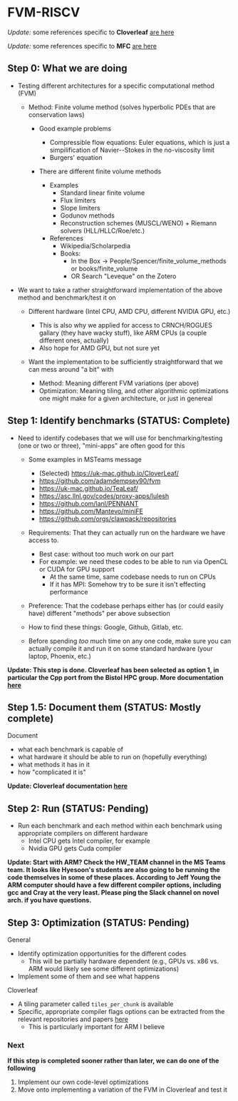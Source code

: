 # FVM-RISCV


_Update:_ some references specific to **Cloverleaf** [are here](clover.md)

_Update:_ some references specific to **MFC** [are here](mfc.md)

## Step 0: What we are doing

* Testing different architectures for a specific computational method (FVM)
  * Method: Finite volume method (solves hyperbolic PDEs that are conservation laws)
    * Good example problems
      * Compressible flow equations: Euler equations, which is just a simpilification of Navier--Stokes in the no-viscosity limit
      * Burgers' equation 

    * There are different finite volume methods
      * Examples
        * Standard linear finite volume
        * Flux limiters
        * Slope limiters
        * Godunov methods
        * Reconstruction schemes (MUSCL/WENO) + Riemann solvers (HLL/HLLC/Roe/etc.)
      * References
        * Wikipedia/Scholarpedia
        * Books: 
          * In the Box -> People/Spencer/finite_volume_methods or books/finite_volume
          * OR Search "Leveque" on the Zotero

* We want to take a rather straightforward implementation of the above method and benchmark/test it on 
  * Different hardware (Intel CPU, AMD CPU, different NVIDIA GPU, etc.)
    * This is also why we applied for access to CRNCH/ROGUES gallary (they have wacky stuff), like ARM CPUs (a couple different ones, actually)
    * Also hope for AMD GPU, but not sure yet

  * Want the implementation to be sufficiently straightforward that we can mess around "a bit" with
    * Method: Meaning different FVM variations (per above)
    * Optimization: Meaning tiling, and other algorithmic optimizations one might make for a given architecture, or just in genereal


## Step 1: Identify benchmarks (STATUS: Complete)

* Need to identify codebases that we will use for benchmarking/testing (one or two or three), "mini-apps" are often good for this
  * Some examples in MSTeams message
    * (Selected) https://uk-mac.github.io/CloverLeaf/
    * https://github.com/adamdempsey90/fvm
    * https://uk-mac.github.io/TeaLeaf/
    * https://asc.llnl.gov/codes/proxy-apps/lulesh
    * https://github.com/lanl/PENNANT
    * https://github.com/Mantevo/miniFE
    * https://github.com/orgs/clawpack/repositories

  * Requirements: That they can actually run on the hardware we have access to. 
    * Best case: without too much work on our part
    * For example: we need these codes to be able to run via OpenCL or CUDA for GPU support
      * At the same time, same codebase needs to run on CPUs
      * If it has MPI: Somehow try to be sure it isn't effecting performance 

  * Preference: That the codebase perhaps either has (or could easily have) different "methods" per above subsection

  * How to find these things: Google, Github, Gitlab, etc.

  * Before spending *too* much time on any one code, make sure you can actually compile it and run it on some standard hardware (your laptop, Phoenix, etc.) 

**Update: This step is done. 
Cloverleaf has been selected as option 1, in particular the Cpp port from the Bistol HPC group. 
More documentation [here](clover.md)** 

## Step 1.5: Document them (STATUS: Mostly complete)

Document
* what each benchmark is capable of
* what hardware it should be able to run on (hopefully everything)
* what methods it has in it
* how "complicated it is"

**Update: Cloverleaf documentation [here](clover.md)** 

## Step 2: Run (STATUS: Pending)

* Run each benchmark and each method within each benchmark using appropriate compilers on different hardware 
  * Intel CPU gets Intel compiler, for example
  * Nvidia GPU gets Cuda compiler

**Update: Start with ARM? 
Check the HW_TEAM channel in the MS Teams team. 
It looks like Hyesoon's students are also going to be running the code themselves in some of these places. 
According to Jeff Young the ARM computer should have a few different compiler options, including gcc and Cray at the very least.
Please ping the Slack channel on novel arch. if you have questions.**

## Step 3: Optimization (STATUS: Pending)

General
* Identify optimization opportunities for the different codes
  * This will be partially hardware dependent (e.g., GPUs vs. x86 vs. ARM would likely see some different optimizations)
* Implement some of them and see what happens

Cloverleaf
* A tiling parameter called `tiles_per_chunk` is available
* Specific, appropriate compiler flags options can be extracted from the relevant repositories and papers [here](clover.md)
  * This is particularly important for ARM I believe

### Next

**If this step is completed sooner rather than later, we can do one of the following**
1. Implement our own code-level optimizations
2. Move onto implementing a variation of the FVM in Cloverleaf and test it



